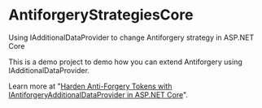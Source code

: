 # AntiforgeryStrategiesCore
Using IAdditionalDataProvider to change Antiforgery strategy in ASP.NET Core

This is a demo project to demo how you can extend Antiforgery using IAdditionalDataProvider.

Learn more at "[Harden Anti-Forgery Tokens with IAntiforgeryAdditionalDataProvider in ASP.NET Core](https://swimburger.net/blog/dotnet/harden-anti-forgery-tokens-with-iantiforgeryadditionaldataprovider-in-aspnet-core)".
